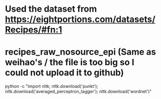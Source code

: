 # Used the dataset from https://eightportions.com/datasets/Recipes/#fn:1 
# recipes_raw_nosource_epi (Same as weihao's / the file is too big so I could not upload it to github)
python -c "import nltk; nltk.download('punkt'); nltk.download('averaged_perceptron_tagger'); nltk.download('wordnet')"
